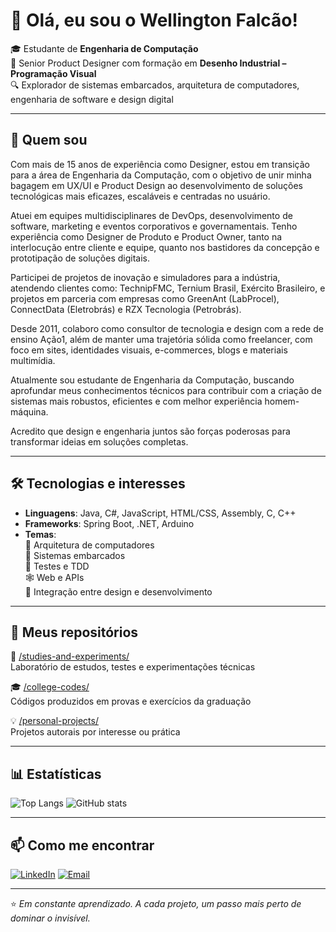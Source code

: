 # 👋 Olá, eu sou o Wellington Falcão!

🎓 Estudante de **Engenharia de Computação**  
🎨 Senior Product Designer com formação em **Desenho Industrial – Programação Visual**  
🔍 Explorador de sistemas embarcados, arquitetura de computadores, engenharia de software e design digital

---

## 🚀 Quem sou

Com mais de 15 anos de experiência como Designer, estou em transição para a área de Engenharia da Computação, com o objetivo de unir minha bagagem em UX/UI e Product Design ao desenvolvimento de soluções tecnológicas mais eficazes, escaláveis e centradas no usuário.

Atuei em equipes multidisciplinares de DevOps, desenvolvimento de software, marketing e eventos corporativos e governamentais. Tenho experiência como Designer de Produto e Product Owner, tanto na interlocução entre cliente e equipe, quanto nos bastidores da concepção e prototipação de soluções digitais.

Participei de projetos de inovação e simuladores para a indústria, atendendo clientes como:
TechnipFMC, Ternium Brasil, Exército Brasileiro, e projetos em parceria com empresas como GreenAnt (LabProcel), ConnectData (Eletrobrás) e RZX Tecnologia (Petrobrás).

Desde 2011, colaboro como consultor de tecnologia e design com a rede de ensino Ação1, além de manter uma trajetória sólida como freelancer, com foco em sites, identidades visuais, e-commerces, blogs e materiais multimídia.

Atualmente sou estudante de Engenharia da Computação, buscando aprofundar meus conhecimentos técnicos para contribuir com a criação de sistemas mais robustos, eficientes e com melhor experiência homem-máquina.

Acredito que design e engenharia juntos são forças poderosas para transformar ideias em soluções completas.

---

## 🛠️ Tecnologias e interesses

- **Linguagens**: Java, C#, JavaScript, HTML/CSS, Assembly, C, C++
- **Frameworks**: Spring Boot, .NET, Arduino
- **Temas**:  
  🧠 Arquitetura de computadores  
  🔧 Sistemas embarcados  
  🧪 Testes e TDD  
  🕸️ Web e APIs  
  📐 Integração entre design e desenvolvimento

---

## 📂 Meus repositórios

🔬 [/studies-and-experiments/](https://github.com/wellingtonfalcao/studies-and-experiments)  
Laboratório de estudos, testes e experimentações técnicas

🎓 [/college-codes/](https://github.com/wellingtonfalcao/college-codes)  
Códigos produzidos em provas e exercícios da graduação

💡 [/personal-projects/](https://github.com/wellingtonfalcao/personal-projects)  
Projetos autorais por interesse ou prática

---

## 📊 Estatísticas

![Top Langs](https://github-readme-stats.vercel.app/api/top-langs/?username=wellingtonfalcao&layout=compact&theme=tokyonight)
![GitHub stats](https://github-readme-stats.vercel.app/api?username=wellingtonfalcao&show_icons=true&theme=tokyonight)

---

## 📫 Como me encontrar

[![LinkedIn](https://img.shields.io/badge/-LinkedIn-blue?logo=linkedin&style=flat-square)](https://www.linkedin.com/in/wellingtonfalcao/)
[![Email](https://img.shields.io/badge/-Email-red?style=flat-square&logo=gmail&logoColor=white)](mailto:wellingtonfalcao@gmail.com)

---

⭐ _Em constante aprendizado. A cada projeto, um passo mais perto de dominar o invisível._
